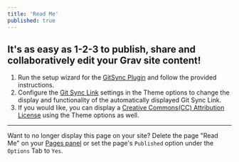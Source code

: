```yaml
---
title: 'Read Me'
published: true
---
```


## It's as easy as 1-2-3 to publish, share and collaboratively edit your Grav site content!

1. Run the setup wizard for the [GitSync Plugin](../../admin/plugins/git-sync) and follow the provided instructions.
2. Configure the [Git Sync Link](../../admin/themes/mytheme) settings in the Theme options to change the display and functionality of the automatically displayed Git Sync Link.
3. If you would like, you can display a [Creative Commons(CC) Attribution License](../../admin/themes/mytheme) using the Theme options as well.

<hr>

Want to no longer display this page on your site? Delete the page "Read Me" on your [Pages panel](../../admin/pages) or set the page's `Published` option under the `Options` Tab to `Yes`.
